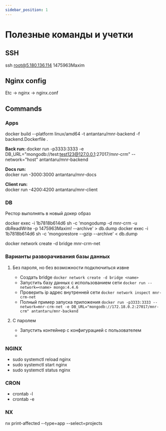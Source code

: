 ```yaml
---
sidebar_position: 1
---
```


# Полезные команды и учетки

## SSH

ssh root@5.180.136.114 1475963Maxim

## Nginx config
Etc -> nginx -> nginx.conf

## Commands

### Apps

docker build --platform linux/amd64 -t antantaru/mnr-backend -f backend.Dockerfile .

**Back run:**
docker run -p3333:3333 -e DB_URL="mongodb://test:test123@127.0.0.1:27017/mnr-crm" --network="host" antantaru/mnr-backend

**Docs run:**  
docker run -3000:3000 antantaru/mnr-docs

**Client run:**  
docker run -4200:4200 antantaru/mnr-client

### DB

Рестор выполнять в новый докер образ

docker exec -i 1b7818b614d6 sh -c 'mongodump -d mnr-crm -u dbReadWrite -p 1475963Maxim! --archive' > db.dump
docker exec -i 1b7818b614d6 sh -c 'mongorestore --gzip --archive' < db.dump

docker network create -d bridge mnr-crm-net

### Варианты разворачивания базы данных

1) Без пароля, но без возможности подключиться извне
   - Создать bridge `docker network create -d bridge <name>`
   - Запустить базу данных с использованием сети `docker run --network=<name> mongo:4.4.6`
   - Проверить ip адрес внутренней сети `docker network inspect mnr-crm-net`
   - Полный пример запуска приложения `docker run -p3333:3333 --network=mnr-crm-net -e DB_URL="mongodb://172.18.0.2:27017/mnr-crm" antantaru/mnr-backend`

2) С паролем
   - Запустить контейнер с конфигурацией с пользователем
   - 

### NGINX

- sudo systemctl reload nginx
- sudo systemctl start nginx
- sudo systemctl status nginx

### CRON

- crontab -l
- crontab -e

### NX
nx print-affected --type=app --select=projects
